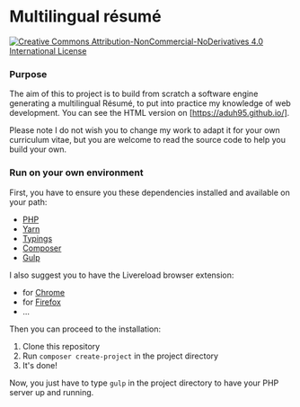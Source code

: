 # Multilingual résumé

[![Creative Commons Attribution-NonCommercial-NoDerivatives 4.0 International License](https://i.creativecommons.org/l/by-nc-nd/4.0/80x15.png)](http://creativecommons.org/licenses/by-nc-nd/4.0/)

### Purpose

The aim of this to project is to build from scratch a software engine generating
a multilingual Résumé, to put into practice my knowledge of web development. You
can see the HTML version on [https://aduh95.github.io/].

Please note I do not wish you to change my work to adapt it for your own
curriculum vitae, but you are welcome to read the source code to help you
build your own.

### Run on your own environment

First, you have to ensure you these dependencies installed and available on your path:

* [PHP](php.net)
* [Yarn](yarnpkg.com)
* [Typings](https://github.com/typings/typings)
* [Composer](getcomposer.org)
* [Gulp](gulpjs.com)

I also suggest you to have the Livereload browser extension:

* for [Chrome](https://chrome.google.com/webstore/detail/livereload/jnihajbhpnppcggbcgedagnkighmdlei)
* for [Firefox](https://addons.mozilla.org/fr/firefox/addon/livereload/)
* ...

Then you can proceed to the installation:

1. Clone this repository
2. Run `composer create-project` in the project directory
3. It's done!

Now, you just have to type `gulp` in the project directory to have your PHP server up and running.

